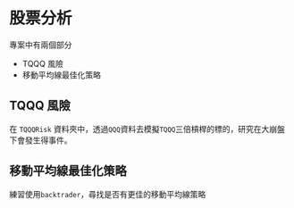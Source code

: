 # 股票分析
專案中有兩個部分
* TQQQ 風險
* 移動平均線最佳化策略

## TQQQ 風險
在 `TQQQRisk` 資料夾中，透過`QQQ`資料去模擬`TQQQ`三倍槓桿的標的，研究在大崩盤下會發生得事件。

## 移動平均線最佳化策略
練習使用`backtrader`，尋找是否有更佳的移動平均線策略
